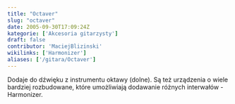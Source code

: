 ```yaml
---
title: "Octaver"
slug: "octaver"
date: 2005-09-30T17:09:24Z
kategorie: ['Akcesoria gitarzysty']
draft: false
contributor: 'MaciejBlizinski'
wikilinks: ['Harmonizer']
aliases: ['/gitara/Octaver']
---
```

Dodaje do dźwięku z instrumentu oktawy (dolne). Są też urządzenia o
wiele bardziej rozbudowane, które umożliwiają dodawanie różnych
interwałów - Harmonizer<!-- link nie odnosił się do niczego: 'Octaver' (PosixPath('Octaver.md')) links to 'Harmonizer' (PosixPath('/invalid/path')) and that does not exist -->.

